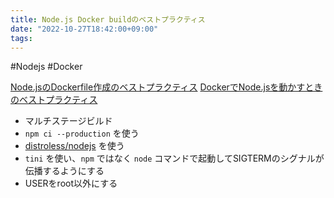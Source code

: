 ```yaml
---
title: Node.js Docker buildのベストプラクティス
date: "2022-10-27T18:42:00+09:00"
tags: 
---
```


#Nodejs #Docker 

[Node.jsのDockerfile作成のベストプラクティス](https://zenn.dev/kouchanne/articles/6485193823ecec5735d4)
[DockerでNode.jsを動かすときのベストプラクティス](https://blog.shinonome.io/nodejs-docker/)

- マルチステージビルド
- `npm ci --production` を使う
- [distroless/nodejs](https://github.com/GoogleContainerTools/distroless/blob/main/nodejs/README.md) を使う
- `tini` を使い、`npm` ではなく `node` コマンドで起動してSIGTERMのシグナルが伝播するようにする
- USERをroot以外にする
